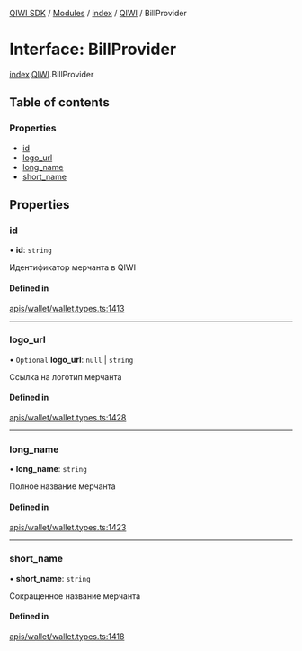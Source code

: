 [QIWI SDK](../README.md) / [Modules](../modules.md) / [index](../modules/index.md) / [QIWI](../modules/index.QIWI.md) / BillProvider

# Interface: BillProvider

[index](../modules/index.md).[QIWI](../modules/index.QIWI.md).BillProvider

## Table of contents

### Properties

- [id](index.QIWI.BillProvider.md#id)
- [logo\_url](index.QIWI.BillProvider.md#logo_url)
- [long\_name](index.QIWI.BillProvider.md#long_name)
- [short\_name](index.QIWI.BillProvider.md#short_name)

## Properties

### id

• **id**: `string`

Идентификатор мерчанта в QIWI

#### Defined in

[apis/wallet/wallet.types.ts:1413](https://github.com/AlexXanderGrib/node-qiwi-sdk/blob/8cf62fb/src/apis/wallet/wallet.types.ts#L1413)

___

### logo\_url

• `Optional` **logo\_url**: ``null`` \| `string`

Ссылка на логотип мерчанта

#### Defined in

[apis/wallet/wallet.types.ts:1428](https://github.com/AlexXanderGrib/node-qiwi-sdk/blob/8cf62fb/src/apis/wallet/wallet.types.ts#L1428)

___

### long\_name

• **long\_name**: `string`

Полное название мерчанта

#### Defined in

[apis/wallet/wallet.types.ts:1423](https://github.com/AlexXanderGrib/node-qiwi-sdk/blob/8cf62fb/src/apis/wallet/wallet.types.ts#L1423)

___

### short\_name

• **short\_name**: `string`

Сокращенное название мерчанта

#### Defined in

[apis/wallet/wallet.types.ts:1418](https://github.com/AlexXanderGrib/node-qiwi-sdk/blob/8cf62fb/src/apis/wallet/wallet.types.ts#L1418)
